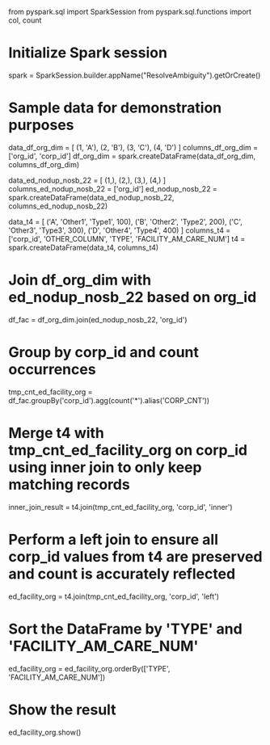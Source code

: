 from pyspark.sql import SparkSession
from pyspark.sql.functions import col, count

# Initialize Spark session
spark = SparkSession.builder.appName("ResolveAmbiguity").getOrCreate()

# Sample data for demonstration purposes
data_df_org_dim = [
    (1, 'A'), (2, 'B'), (3, 'C'), (4, 'D')
]
columns_df_org_dim = ['org_id', 'corp_id']
df_org_dim = spark.createDataFrame(data_df_org_dim, columns_df_org_dim)

data_ed_nodup_nosb_22 = [
    (1,), (2,), (3,), (4,)
]
columns_ed_nodup_nosb_22 = ['org_id']
ed_nodup_nosb_22 = spark.createDataFrame(data_ed_nodup_nosb_22, columns_ed_nodup_nosb_22)

data_t4 = [
    ('A', 'Other1', 'Type1', 100),
    ('B', 'Other2', 'Type2', 200),
    ('C', 'Other3', 'Type3', 300),
    ('D', 'Other4', 'Type4', 400)
]
columns_t4 = ['corp_id', 'OTHER_COLUMN', 'TYPE', 'FACILITY_AM_CARE_NUM']
t4 = spark.createDataFrame(data_t4, columns_t4)

# Join df_org_dim with ed_nodup_nosb_22 based on org_id
df_fac = df_org_dim.join(ed_nodup_nosb_22, 'org_id')

# Group by corp_id and count occurrences
tmp_cnt_ed_facility_org = df_fac.groupBy('corp_id').agg(count('*').alias('CORP_CNT'))

# Merge t4 with tmp_cnt_ed_facility_org on corp_id using inner join to only keep matching records
inner_join_result = t4.join(tmp_cnt_ed_facility_org, 'corp_id', 'inner')

# Perform a left join to ensure all corp_id values from t4 are preserved and count is accurately reflected
ed_facility_org = t4.join(tmp_cnt_ed_facility_org, 'corp_id', 'left')

# Sort the DataFrame by 'TYPE' and 'FACILITY_AM_CARE_NUM'
ed_facility_org = ed_facility_org.orderBy(['TYPE', 'FACILITY_AM_CARE_NUM'])

# Show the result
ed_facility_org.show()
